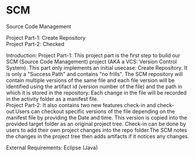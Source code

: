 # SCM
Source Code Management


Project Part-1: Create Repository</br>
Project Part-2: Checked

Introduction:
Project Part-1: This project part is the first step to build our SCM (Source Code Management) project (AKA a VCS: Version Control System). This part only implements an initial usecase: Create Repository. It is only a "Success Path" and contains "no frills". The SCM repository will contain multiple versions of the same file and each file version will be identified using the artifact id (version number of the file) and the path in which it is stored in the repository. Each change in the file will be recorded in the activity folder as a manifest file.</br>
Project Part-2: It also contains two new features check-in and check-out.Users can checkout specific versions of the file depending on the manifest file by providing the Date and time. This version is copied into the provided target folder as an original project tree. Check-in can be done by users to add their own project changes into the repo folder.The SCM notes the changes in the project tree then adds artifacts if it notices any changes.

External Requirements: 
Eclipse (Java)
